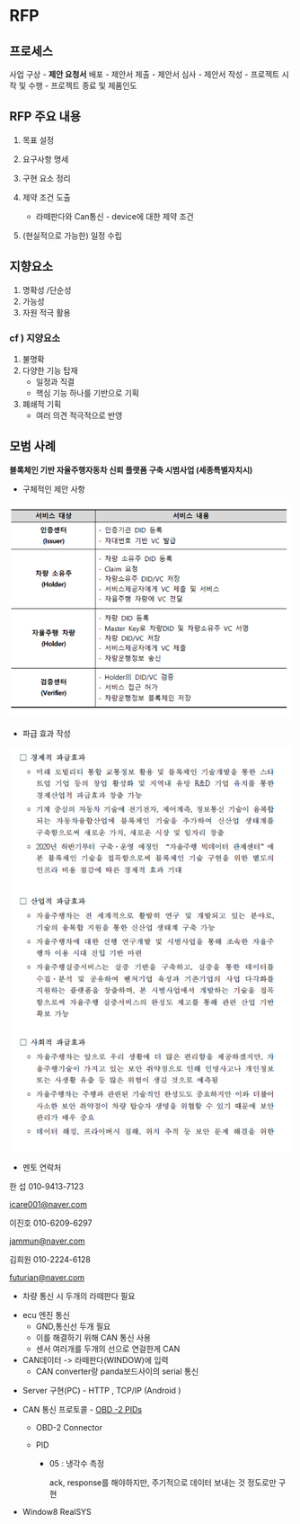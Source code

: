 # RFP

## 프로세스

사업 구상 - **제안 요청서** 배포 - 제안서 제출 - 제안서 심사 - 제안서 작성 - 프로젝트 시작 및 수행 - 프로젝트 종료 및 제품인도

## RFP 주요 내용 

1. 목표 설정

2. 요구사항 명세
3. 구현 요소 정리
4. 제약 조건 도출
   * 라떼판다와 Can통신 - device에 대한 제약 조건
5. (현실적으로 가능한) 일정 수립

## 지향요소

1. 명확성 /단순성
2. 가능성
3. 자원 적극 활용

### cf ) 지양요소

1. 불명확
2. 다양한 기능 탑재
   * 일정과 직결
   * 핵심 기능 하나를 기반으로 기획
3. 폐쇄적 기획
   * 여러 의견 적극적으로 반영



## 모범 사례

**블록체인 기반 자율주행자동차 신뢰 플랫폼 구축 시범사업 (세종특별자치시)**

* 구체적인 제안 사항

![image-20200425134550575](images/image-20200425134550575.png)

* 파급 효과 작성

![image-20200425135003896](images/image-20200425135003896.png)





* 멘토 연락처

한 섭 010-9413-7123

icare001@naver.com

이진호 010-6209-6297

jammun@naver.com

김희원 010-2224-6128

futurian@naver.com







* 차량 통신 시 두개의 라떼판다 필요

- ecu 엔진 통신
  - GND,통신선 두개 필요
  - 이를 해결하기 위해 CAN 통신 사용
  - 센서 여러개를 두개의 선으로 연걸한게 CAN 
- CAN데이터 -> 라떼판다(WINDOW)에 입력
  - CAN converter랑 panda보드사이의 serial 통신





* Server 구현(PC) - HTTP , TCP/IP (Android )

* CAN 통신 프로토콜 - [OBD -2 PIDs](https://en.wikipedia.org/wiki/OBD-II_PIDs#Services)

  * OBD-2 Connector

  * PID 

    * 05 : 냉각수 측정

      ack, response를 해야하지만, 주기적으로 데이터 보내는 것 정도로만 구현

  

* Window8 RealSYS